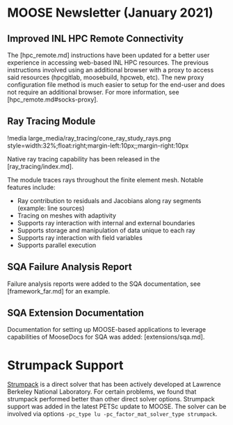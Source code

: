 # MOOSE Newsletter (January 2021)

## Improved INL HPC Remote Connectivity

The [hpc_remote.md] instructions have been updated for a better user experience in accessing web-based INL HPC resources. The previous instructions involved using an additional browser with a proxy to access said resources (hpcgitlab, moosebuild, hpcweb, etc). The new proxy configuration file method is much easier to setup for the end-user and does not require an additional browser. For more information, see [hpc_remote.md#socks-proxy].

## Ray Tracing Module

!media large_media/ray_tracing/cone_ray_study_rays.png style=width:32%;float:right;margin-left:10px;;margin-right:10px

Native ray tracing capability has been released in the [ray_tracing/index.md].

The module traces rays throughout the finite element mesh. Notable features include:

- Ray contribution to residuals and Jacobians along ray segments (example: line sources)
- Tracing on meshes with adaptivity
- Supports ray interaction with internal and external boundaries
- Supports storage and manipulation of data unique to each ray
- Supports ray interaction with field variables
- Supports parallel execution

## SQA Failure Analysis Report

Failure analysis reports were added to the SQA documentation, see [framework_far.md] for an example.

## SQA Extension Documentation

Documentation for setting up MOOSE-based applications to leverage capabilities of MooseDocs
for SQA was added: [extensions/sqa.md].

# Strumpack Support

[Strumpack](https://portal.nersc.gov/project/sparse/strumpack/) is a direct solver that has
been actively developed at Lawrence Berkeley National Laboratory. For certain problems, we found
that strumpack performed better than other direct solver options. Strumpack support was added
in the latest PETSc update to MOOSE. The solver can be involved via options
`-pc_type lu -pc_factor_mat_solver_type strumpack`.
